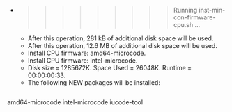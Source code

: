 * >>>>>>>>> Running inst-min-con-firmware-cpu.sh ...
  * After this operation, 281 kB of additional disk space will be used.
  * After this operation, 12.6 MB of additional disk space will be used.
  * Install CPU firmware: amd64-microcode.
  * Install CPU firmware: intel-microcode.
  * Disk size = 1285672K. Space Used = 26048K. Runtime = 00:00:00:33.
  * The following NEW packages will be installed:
  ```bash
amd64-microcode intel-microcode iucode-tool
  ```
